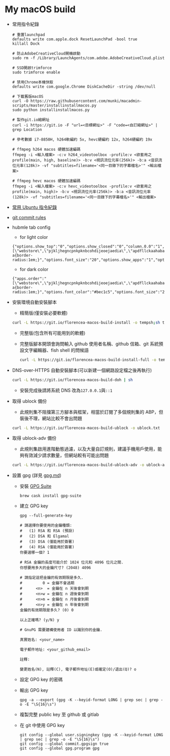 # My macOS build

- 常用指令紀錄

  ```fish
  # 重置launchpad
  defaults write com.apple.dock ResetLaunchPad -bool true
  killall Dock

  # 防止AdobeCreativeCloud開機啟動
  sudo rm -f /Library/LaunchAgents/com.adobe.AdobeCreativeCloud.plist

  # SSD開啟trimforce
  sudo trimforce enable

  # 禁用Chrome本機快取
  defaults write com.google.Chrome DiskCacheDir -string /dev/null

  # 下載舊版macOS
  curl -O https://raw.githubusercontent.com/munki/macadmin-scripts/master/installinstallmacos.py
  sudo python installinstallmacos.py

  # 製作git.io縮網址
  curl -i https://git.io -F "url=<目標網址>" -F "code=<自訂縮網址>" | grep Location
  ```

  ```fish
  # 參考數據 i7-8850H, h264軟編約 5x, hevc硬編約 12x, h264硬編約 19x

  # ffmpeg h264 macos 硬體加速編碼
  ffmpeg -i <輸入檔案> -c:v h264_videotoolbox -profile:v <欲套用之profile(main, high, baseline)> -b:v <視訊流位元率(256k)> -b:a <音訊流位元率(128k)> -vf "subtitles=filename='<同一目錄下的字幕檔名>'" <輸出檔案>

  # ffmpeg hevc macos 硬體加速編碼
  ffmpeg -i <輸入檔案> -c:v hevc_videotoolbox -profile:v <欲套用之profile(main, high)> -b:v <視訊流位元率(256k)> -b:a <音訊流位元率(128k)> -vf "subtitles=filename='<同一目錄下的字幕檔名>'" <輸出檔案>
  ```

- [常用 Ubuntu 指令紀錄](ubuntu-1804-cmd.md)

- [git commit rules](git-commit-rules.md)

- hubmle tab config

  - for light color

  ```text
  {"options.show_top":"0","options.show_closed":"0","column.0.0":"1","column.1.0":"apps","options.auto_close":"1","open.closed":"true","options.hide_options":"1","options.show_recent":"0","options.shadow_color":"transparent","options.highlight_font_color":"#000","options.show_root":"0","options.show_devices":"0","apps.order":"[\"webstore\",\"pjkljhegncpnkpknbcohdijeoejaedia\",\"apdfllckaahabafndbhieahigkjlhalf\",\"pnhechapfaindjhompbnflcldabbghjo\",\"blpcfgokakmgnkcojhhkbfbldkacnbeo\",\"aohghmighlieiainnegkcijnfilokake\",\"aapocclcgogkmnckokdopfmhonfmgoek\",\"felcaaldnbdncclmgdcncolpebgiejap\"]","options.show_weather":"0","options.highlight_color":"#f1f1f1","options.width":"0.656","options.background_color":"#fafafa","options.font_color":"#333","options.lock":"1","options.css":"#main a{border-radius:1em;}","options.font_size":"20","options.show_apps":"1","options.show_2":"0"}
  ```

  - for dark color

  ```text
  {"apps.order":"[\"webstore\",\"pjkljhegncpnkpknbcohdijeoejaedia\",\"apdfllckaahabafndbhieahigkjlhalf\",\"pnhechapfaindjhompbnflcldabbghjo\",\"blpcfgokakmgnkcojhhkbfbldkacnbeo\",\"aohghmighlieiainnegkcijnfilokake\",\"aapocclcgogkmnckokdopfmhonfmgoek\",\"felcaaldnbdncclmgdcncolpebgiejap\"]","column.0.0":"1","column.1.0":"apps","open.closed":"true","options.auto_close":"1","options.background_color":"#202124","options.css":"#main a{border-radius:1em;}","options.font_color":"#bec1c5","options.font_size":"20","options.hide_options":"1","options.highlight_color":"#333639","options.highlight_font_color":"#eff1f2","options.lock":"1","options.shadow_color":"transparent","options.show_2":"0","options.show_apps":"1","options.show_closed":"0","options.show_devices":"0","options.show_recent":"0","options.show_root":"0","options.show_top":"0","options.show_weather":"0","options.width":"0.656"}
  ```

- 安裝環境自動安裝腳本

  - 精簡版(僅安裝必要軟體)

  ```bash
  curl -L https://git.io/florencea-macos-build-install -o tempsh;sh tempsh
  ```

  - 完整版(包含所有可能用到的軟體)
  - 完整版腳本開頭會詢問輸入 github 使用者名稱、github 信箱、git 系統預設文字編輯器、fish shell 的問候語


    ```bash
    curl -L https://git.io/florencea-macos-build-install-full -o tempsh;sh tempsh
    ```

- DNS-over-HTTPS 自動安裝腳本(可以新建一個網路設定檔之後再執行)

  ```bash
  curl -L https://git.io/florencea-macos-build-doh | sh
  ```

  - 安裝完成後請將系統 DNS 改為`127.0.0.1`與`::1`

- 取得 ublock 備份

  - 此規則集不阻擋第三方腳本與框架，相當於訂閱了多個規則集的 ABP，但裝後不理，網站比較不會出問題

  ```bash
  curl -L https://git.io/florencea-macos-build-ublock -o ublock.txt
  ```

- 取得 ublock-adv 備份

  - 此規則集啟用進階動態過濾，以及大量自訂規則，建議手機用戶使用，能夠有效減少請求數量，但網站較有可能出問題

  ```bash
  curl -L https://git.io/florencea-macos-build-ublock-adv -o ublock-adv.txt
  ```

- 設置 gpg (詳見 [gpg.md](gpg.md))

  - 安裝 [GPG Suite](https://gpgtools.org/)

    ```fish
    brew cask install gpg-suite
    ```

  - 建立 GPG key

    ```fish
    gpg --full-generate-key

    # 請選擇你要使用的金鑰種類:
    #   (1) RSA 和 RSA (預設)
    #   (2) DSA 和 Elgamal
    #   (3) DSA (僅能用於簽署)
    #   (4) RSA (僅能用於簽署)
    你要選哪一個? 1

    # RSA 金鑰的長度可能介於 1024 位元和 4096 位元之間.
    你想要用多大的金鑰尺寸? (2048) 4096

    # 請指定這把金鑰的有效期限是多久.
    #         0 = 金鑰不會過期
    #      <n>  = 金鑰在 n 天後會到期
    #      <n>w = 金鑰在 n 週後會到期
    #      <n>m = 金鑰在 n 月後會到期
    #      <n>y = 金鑰在 n 年後會到期
    金鑰的有效期限是多久? (0) 0

    以上正確嗎? (y/N) y

    # GnuPG 需要建構使用者 ID 以識別你的金鑰.

    真實姓名: <your_name>

    電子郵件地址: <your_github_email>

    註釋:

    變更姓名(N), 註釋(C), 電子郵件地址(E)或確定(O)/退出(Q)? o
    ```

  - 設定 GPG key 的密碼

  - 輸出 GPG key

    ```fish
    gpg -a --export (gpg -K --keyid-format LONG | grep sec | grep -o -E "\S{16}\s")
    ```

  - 複製完整 public key 至 github 或 gitlab

  - 在 git 中使用 GPG key

    ```fish
    git config --global user.signingkey (gpg -K --keyid-format LONG | grep sec | grep -o -E "\S{16}\s")
    git config --global commit.gpgsign true
    git config --global gpg.program gpg
    ```
